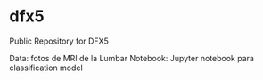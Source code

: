 # dfx5
Public Repository for DFX5

Data: fotos de MRI de la Lumbar
Notebook: Jupyter notebook para classification model
